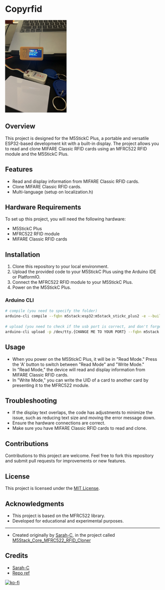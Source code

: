 # Copyrfid 

<img src="./copyrfid.jpeg" width="200" height="300" alt="demo" />

## Overview

This project is designed for the M5StickC Plus, a portable and versatile ESP32-based development kit with a built-in display. 
The project allows you to read and clone MIFARE Classic RFID cards using an MFRC522 RFID module and the M5StickC Plus.

## Features

- Read and display information from MIFARE Classic RFID cards.
- Clone MIFARE Classic RFID cards.
- Multi-language (setup on localization.h)

## Hardware Requirements

To set up this project, you will need the following hardware:

- M5StickC Plus
- MFRC522 RFID module
- MIFARE Classic RFID cards

## Installation

1. Clone this repository to your local environment.
2. Upload the provided code to your M5StickC Plus using the Arduino IDE or PlatformIO.
3. Connect the MFRC522 RFID module to your M5StickC Plus.
4. Power on the M5StickC Plus.

### Arduino CLI

```bash
# compile (you need to specify the folder)
arduino-cli compile --fqbn m5stack:esp32:m5stack_stickc_plus2 -e --build-property build.partitions=huge_app --build-property upload.maximum_size=3145728 ./copyrfid/copyrfid.ino

# upload (you need to check if the usb port is correct, and don't forget to name correctly the sketch "copyrfid")
arduino-cli upload -p /dev/tty.{CHANGE ME TO YOUR PORT} --fqbn m5stack:esp32:m5stack_stickc_plus2 copyrfid
```


## Usage

- When you power on the M5StickC Plus, it will be in "Read Mode." Press the 'A' button to switch between "Read Mode" and "Write Mode."
- In "Read Mode," the device will read and display information from MIFARE Classic RFID cards.
- In "Write Mode," you can write the UID of a card to another card by presenting it to the MFRC522 module.

## Troubleshooting

- If the display text overlaps, the code has adjustments to minimize the issue, such as reducing text size and moving the error message down.
- Ensure the hardware connections are correct.
- Make sure you have MIFARE Classic RFID cards to read and clone.

## Contributions

Contributions to this project are welcome. Feel free to fork this repository and submit pull requests for improvements or new features.

## License

This project is licensed under the [MIT License](LICENSE).

## Acknowledgments

- This project is based on the MFRC522 library.
- Developed for educational and experimental purposes.
---

- Created originally by [Sarah-C](https://github.com/Sarah-C), in the project called [M5Stack_Core_MFRC522_RFID_Cloner](https://github.com/Sarah-C/M5Stack_Core_MFRC522_RFID_Cloner)

## Credits

- [Sarah-C](https://github.com/Sarah-C)
- [Repo ref](https://github.com/Sarah-C/M5Stack_Core_MFRC522_RFID_Cloner)


[![ko-fi](https://ko-fi.com/img/githubbutton_sm.svg)](https://ko-fi.com/B0B3W9GEL)
